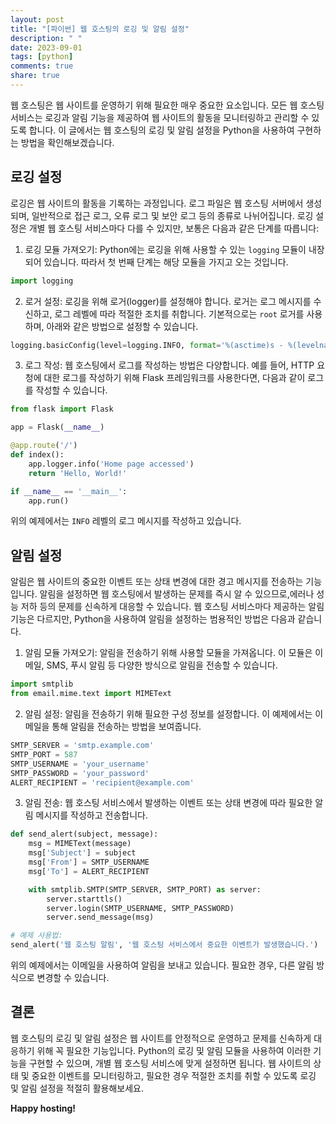 ```yaml
---
layout: post
title: "[파이썬] 웹 호스팅의 로깅 및 알림 설정"
description: " "
date: 2023-09-01
tags: [python]
comments: true
share: true
---
```


웹 호스팅은 웹 사이트를 운영하기 위해 필요한 매우 중요한 요소입니다. 모든 웹 호스팅 서비스는 로깅과 알림 기능을 제공하여 웹 사이트의 활동을 모니터링하고 관리할 수 있도록 합니다. 이 글에서는 웹 호스팅의 로깅 및 알림 설정을 Python을 사용하여 구현하는 방법을 확인해보겠습니다.

## 로깅 설정

로깅은 웹 사이트의 활동을 기록하는 과정입니다. 로그 파일은 웹 호스팅 서버에서 생성되며, 일반적으로 접근 로그, 오류 로그 및 보안 로그 등의 종류로 나뉘어집니다. 로깅 설정은 개별 웹 호스팅 서비스마다 다를 수 있지만, 보통은 다음과 같은 단계를 따릅니다:

1. 로깅 모듈 가져오기: Python에는 로깅을 위해 사용할 수 있는 `logging` 모듈이 내장되어 있습니다. 따라서 첫 번째 단계는 해당 모듈을 가지고 오는 것입니다.

```python
import logging
```

2. 로거 설정: 로깅을 위해 로거(logger)를 설정해야 합니다. 로거는 로그 메시지를 수신하고, 로그 레벨에 따라 적절한 조치를 취합니다. 기본적으로는 `root` 로거를 사용하며, 아래와 같은 방법으로 설정할 수 있습니다.

```python
logging.basicConfig(level=logging.INFO, format='%(asctime)s - %(levelname)s - %(message)s')
```

3. 로그 작성: 웹 호스팅에서 로그를 작성하는 방법은 다양합니다. 예를 들어, HTTP 요청에 대한 로그를 작성하기 위해 Flask 프레임워크를 사용한다면, 다음과 같이 로그를 작성할 수 있습니다.

```python
from flask import Flask

app = Flask(__name__)

@app.route('/')
def index():
    app.logger.info('Home page accessed')
    return 'Hello, World!'

if __name__ == '__main__':
    app.run()
```

위의 예제에서는 `INFO` 레벨의 로그 메시지를 작성하고 있습니다.

## 알림 설정

알림은 웹 사이트의 중요한 이벤트 또는 상태 변경에 대한 경고 메시지를 전송하는 기능입니다. 알림을 설정하면 웹 호스팅에서 발생하는 문제를 즉시 알 수 있으므로,에러나 성능 저하 등의 문제를 신속하게 대응할 수 있습니다. 웹 호스팅 서비스마다 제공하는 알림 기능은 다르지만, Python을 사용하여 알림을 설정하는 범용적인 방법은 다음과 같습니다.

1. 알림 모듈 가져오기: 알림을 전송하기 위해 사용할 모듈을 가져옵니다. 이 모듈은 이메일, SMS, 푸시 알림 등 다양한 방식으로 알림을 전송할 수 있습니다.

```python
import smtplib
from email.mime.text import MIMEText
```

2. 알림 설정: 알림을 전송하기 위해 필요한 구성 정보를 설정합니다. 이 예제에서는 이메일을 통해 알림을 전송하는 방법을 보여줍니다.

```python
SMTP_SERVER = 'smtp.example.com'
SMTP_PORT = 587
SMTP_USERNAME = 'your_username'
SMTP_PASSWORD = 'your_password'
ALERT_RECIPIENT = 'recipient@example.com'
```

3. 알림 전송: 웹 호스팅 서비스에서 발생하는 이벤트 또는 상태 변경에 따라 필요한 알림 메시지를 작성하고 전송합니다.

```python
def send_alert(subject, message):
    msg = MIMEText(message)
    msg['Subject'] = subject
    msg['From'] = SMTP_USERNAME
    msg['To'] = ALERT_RECIPIENT

    with smtplib.SMTP(SMTP_SERVER, SMTP_PORT) as server:
        server.starttls()
        server.login(SMTP_USERNAME, SMTP_PASSWORD)
        server.send_message(msg)

# 예제 사용법:
send_alert('웹 호스팅 알림', '웹 호스팅 서비스에서 중요한 이벤트가 발생했습니다.')
```

위의 예제에서는 이메일을 사용하여 알림을 보내고 있습니다. 필요한 경우, 다른 알림 방식으로 변경할 수 있습니다.

## 결론

웹 호스팅의 로깅 및 알림 설정은 웹 사이트를 안정적으로 운영하고 문제를 신속하게 대응하기 위해 꼭 필요한 기능입니다. Python의 로깅 및 알림 모듈을 사용하여 이러한 기능을 구현할 수 있으며, 개별 웹 호스팅 서비스에 맞게 설정하면 됩니다. 웹 사이트의 상태 및 중요한 이벤트를 모니터링하고, 필요한 경우 적절한 조치를 취할 수 있도록 로깅 및 알림 설정을 적절히 활용해보세요.

**Happy hosting!**